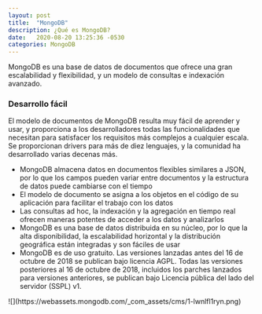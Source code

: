 ```yaml
---
layout: post
title:  "MongoDB"
description: ¿Qué es MongoDB?
date:   2020-08-20 13:25:36 -0530
categories: MongoDB
---
```



MongoDB es una base de datos de documentos que ofrece una gran escalabilidad y flexibilidad, y un modelo de consultas e indexación avanzado.


### Desarrollo fácil

El modelo de documentos de MongoDB resulta muy fácil de aprender y usar, y proporciona a los desarrolladores todas las funcionalidades que necesitan para satisfacer los requisitos más complejos a cualquier escala. Se proporcionan drivers para más de diez lenguajes, y la comunidad ha desarrollado varias decenas más.

<ul>
<li>MongoDB almacena datos en documentos flexibles similares a JSON, por lo que los campos pueden variar entre documentos y la estructura de datos puede cambiarse con el tiempo</li>

<li>El modelo de documento se asigna a los objetos en el código de su aplicación para facilitar el trabajo con los datos</li>

<li>Las consultas ad hoc, la indexación y la agregación en tiempo real ofrecen maneras potentes de acceder a los datos y analizarlos</li>

<li>MongoDB es una base de datos distribuida en su núcleo, por lo que la alta disponibilidad, la escalabilidad horizontal y la distribución geográfica están integradas y son fáciles de usar</li>

<li>MongoDB es de uso gratuito. Las versiones lanzadas antes del 16 de octubre de 2018 se publican bajo licencia AGPL. Todas las versiones posteriores al 16 de octubre de 2018, incluidos los parches lanzados para versiones anteriores, se publican bajo Licencia pública del lado del servidor (SSPL) v1.</li>
</ul>
![](https://webassets.mongodb.com/_com_assets/cms/1-lwnlfl1ryn.png)
